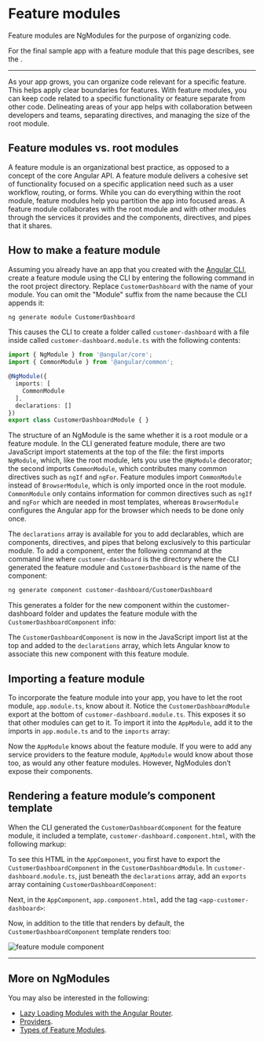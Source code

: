 # Feature modules

Feature modules are NgModules for the purpose of organizing code.

For the final sample app with a feature module that this page describes,
see the <live-example></live-example>.

<hr>

As your app grows, you can organize code relevant for a specific feature.
This helps apply clear boundaries for features. With feature modules,
you can keep code related to a specific functionality or feature
separate from other code. Delineating areas of your
app helps with collaboration between developers and teams, separating
directives, and managing the size of the root module.


## Feature modules vs. root modules

A feature module is an organizational best practice, as opposed to a concept of the core Angular API. A feature module delivers a cohesive set of functionality focused on a
specific application need such as a user workflow, routing, or forms.
While you can do everything within the root module, feature modules
help you partition the app into focused areas. A feature module
collaborates with the root module and with other modules through
the services it provides and the components, directives, and
pipes that it shares.

## How to make a feature module

Assuming you already have an app that you created with the [Angular CLI](cli), create a feature
module using the CLI by entering the following command in the
root project directory. Replace `CustomerDashboard` with the
name of your module. You can omit the "Module" suffix from the name because the CLI appends it:

```sh
ng generate module CustomerDashboard

```


This causes the CLI to create a folder called `customer-dashboard` with a file inside called `customer-dashboard.module.ts` with the following contents:

```typescript
import { NgModule } from '@angular/core';
import { CommonModule } from '@angular/common';

@NgModule({
  imports: [
    CommonModule
  ],
  declarations: []
})
export class CustomerDashboardModule { }
```

The structure of an NgModule is the same whether it is a root module or a feature module. In the CLI generated feature module, there are two JavaScript import statements at the top of the file: the first imports `NgModule`, which, like the root module, lets you use the `@NgModule` decorator; the second imports `CommonModule`, which contributes many common directives such as `ngIf` and `ngFor`. Feature modules import `CommonModule` instead of `BrowserModule`, which is only imported once in the root module. `CommonModule` only contains information for common directives such as `ngIf` and `ngFor` which are needed in most templates, whereas `BrowserModule` configures the Angular app for the browser which needs to be done only once.

The `declarations` array is available for you to add declarables, which
are components, directives, and pipes that belong exclusively to this particular module. To add a component, enter the following command at the command line where `customer-dashboard` is the directory where the CLI generated the feature module and `CustomerDashboard` is the name of the component:

```sh
ng generate component customer-dashboard/CustomerDashboard

```

This generates a folder for the new component within the customer-dashboard folder and updates the feature module with the `CustomerDashboardComponent` info:


<code-example path="feature-modules/src/app/customer-dashboard/customer-dashboard.module.ts" region="customer-dashboard-component" header="src/app/customer-dashboard/customer-dashboard.module.ts"></code-example>



The `CustomerDashboardComponent` is now in the JavaScript import list at the top and added to the `declarations` array, which lets Angular know to associate this new component with this feature module.

## Importing a feature module

To incorporate the feature module into your app, you have to let the root module, `app.module.ts`, know about it. Notice the `CustomerDashboardModule` export at the bottom of `customer-dashboard.module.ts`. This exposes it so that other modules can get to it. To import it into the `AppModule`, add it to the imports in `app.module.ts` and to the `imports` array:

<code-example path="feature-modules/src/app/app.module.ts" region="app-module" header="src/app/app.module.ts"></code-example>


Now the `AppModule` knows about the feature module. If you were to add any service providers to the feature module, `AppModule` would know about those too, as would any other feature modules. However, NgModules don’t expose their components.


## Rendering a feature module’s component template

When the CLI generated the `CustomerDashboardComponent` for the feature module, it included a template, `customer-dashboard.component.html`, with the following markup:

<code-example path="feature-modules/src/app/customer-dashboard/customer-dashboard/customer-dashboard.component.html" region="feature-template" header="src/app/customer-dashboard/customer-dashboard/customer-dashboard.component.html"></code-example>


To see this HTML in the `AppComponent`, you first have to export the `CustomerDashboardComponent` in the `CustomerDashboardModule`. In `customer-dashboard.module.ts`, just beneath the `declarations` array, add an `exports` array containing `CustomerDashboardComponent`:

<code-example path="feature-modules/src/app/customer-dashboard/customer-dashboard.module.ts" region="component-exports" header="src/app/customer-dashboard/customer-dashboard.module.ts"></code-example>



Next, in the `AppComponent`, `app.component.html`, add the tag `<app-customer-dashboard>`:

<code-example path="feature-modules/src/app/app.component.html" region="app-component-template" header="src/app/app.component.html"></code-example>


Now, in addition to the title that renders by default, the `CustomerDashboardComponent` template renders too:

<div class="lightbox">
  <img src="generated/images/guide/feature-modules/feature-module.png" alt="feature module component">
</div>

<hr />

## More on NgModules

You may also be interested in the following:
* [Lazy Loading Modules with the Angular Router](guide/lazy-loading-ngmodules).
* [Providers](guide/providers).
* [Types of Feature Modules](guide/module-types).
